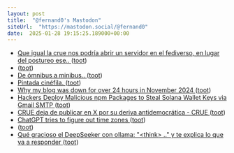 ```yaml
---
layout: post
title:  "@fernand0's Mastodon"
siteUrl:  "https://mastodon.social/@fernand0"
date:  2025-01-28 19:15:25.189000+00:00
---
```

*  [Que igual la crue nos podría abrir un servidor en el fediverso, en lugar del postureo ese.. ](https://mastodon.social/@fernand0/113907579302074017) ([toot](https://mastodon.social/@fernand0/113907579302074017))
*  [ ](https://mastodon.eus/@luistxo) ([toot](https://mastodon.social/@fernand0/113907576681945516))
*  [De ómnibus a minibus.. ](https://mastodon.social/@fernand0/113907531583414482) ([toot](https://mastodon.social/@fernand0/113907531583414482))
*  [Pintada cinéfila. ](https://avecesunafoto.wordpress.com/2025/01/28/pintada-cinefila) ([toot](https://mastodon.social/@fernand0/113907450589065876))
*  [Why my blog was down for over 24 hours in November 2024 ](https://ounapuu.ee/posts/2025/01/21/downtime) ([toot](https://mastodon.social/@fernand0/113907376451665214))
*  [Hackers Deploy Malicious npm Packages to Steal Solana Wallet Keys via Gmail SMTP ](https://thehackernews.com/2025/01/hackers-deploy-malicious-npm-packages.htm) ([toot](https://mastodon.social/@fernand0/113907209290964100))
*  [CRUE deja de publicar en X por su deriva antidemocrática - CRUE ](https://www.crue.org/2025/01/crue-deja-de-publicar-en-x-por-su-deriva-antidemocratica) ([toot](https://mastodon.social/@fernand0/113906963854754766))
*  [ChatGPT tries to figure out time zones ](https://philip.greenspun.com/blog/2024/12/21/chatgpt-tries-to-figure-out-time-zones) ([toot](https://mastodon.social/@fernand0/113906769313501176))
*  [ ](https://mastodon.eus/@luistxo) ([toot](https://mastodon.social/@fernand0/113906444778772205))
*  [Qué gracioso el DeepSeeker con ollama: &quot;&lt;think&gt; ..&quot; y te explica lo que va a responder ](https://mastodon.social/@fernand0/113906103870436560) ([toot](https://mastodon.social/@fernand0/113906103870436560))
